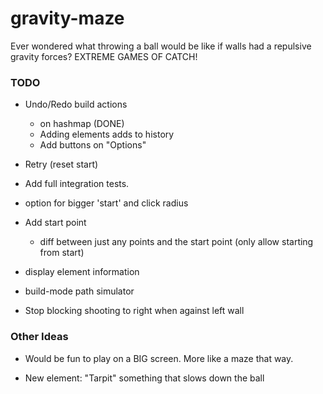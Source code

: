 # gravity-maze

Ever wondered what throwing a ball would be like if walls had a repulsive
gravity forces?
EXTREME GAMES OF CATCH!


### TODO

  - Undo/Redo build actions
     - on hashmap (DONE)
     - Adding elements adds to history
     - Add buttons on "Options"

  - Retry (reset start)
  
  - Add full integration tests.


  - option for bigger 'start' and click radius 

  - Add start point
    - diff between just any points and the start point 
      (only allow starting from start)

  - display element information
    
  - build-mode path simulator
  
  - Stop blocking shooting to right when against left wall
  
### Other Ideas

  - Would be fun to play on a BIG screen. More like a maze that way.

  - New element: "Tarpit" something that slows down the ball
